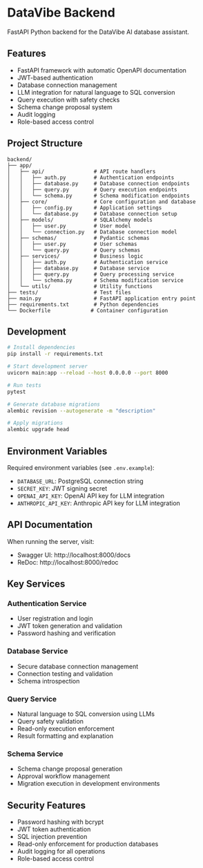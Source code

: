 # DataVibe Backend

FastAPI Python backend for the DataVibe AI database assistant.

## Features

- FastAPI framework with automatic OpenAPI documentation
- JWT-based authentication
- Database connection management
- LLM integration for natural language to SQL conversion
- Query execution with safety checks
- Schema change proposal system
- Audit logging
- Role-based access control

## Project Structure

```
backend/
├── app/
│   ├── api/                # API route handlers
│   │   ├── auth.py         # Authentication endpoints
│   │   ├── database.py     # Database connection endpoints
│   │   ├── query.py        # Query execution endpoints
│   │   └── schema.py       # Schema modification endpoints
│   ├── core/               # Core configuration and database
│   │   ├── config.py       # Application settings
│   │   └── database.py     # Database connection setup
│   ├── models/             # SQLAlchemy models
│   │   ├── user.py         # User model
│   │   └── connection.py   # Database connection model
│   ├── schemas/            # Pydantic schemas
│   │   ├── user.py         # User schemas
│   │   └── query.py        # Query schemas
│   ├── services/           # Business logic
│   │   ├── auth.py         # Authentication service
│   │   ├── database.py     # Database service
│   │   ├── query.py        # Query processing service
│   │   └── schema.py       # Schema modification service
│   └── utils/              # Utility functions
├── tests/                  # Test files
├── main.py                 # FastAPI application entry point
├── requirements.txt        # Python dependencies
└── Dockerfile             # Container configuration
```

## Development

```bash
# Install dependencies
pip install -r requirements.txt

# Start development server
uvicorn main:app --reload --host 0.0.0.0 --port 8000

# Run tests
pytest

# Generate database migrations
alembic revision --autogenerate -m "description"

# Apply migrations
alembic upgrade head
```

## Environment Variables

Required environment variables (see `.env.example`):

- `DATABASE_URL`: PostgreSQL connection string
- `SECRET_KEY`: JWT signing secret
- `OPENAI_API_KEY`: OpenAI API key for LLM integration
- `ANTHROPIC_API_KEY`: Anthropic API key for LLM integration

## API Documentation

When running the server, visit:
- Swagger UI: http://localhost:8000/docs
- ReDoc: http://localhost:8000/redoc

## Key Services

### Authentication Service
- User registration and login
- JWT token generation and validation
- Password hashing and verification

### Database Service
- Secure database connection management
- Connection testing and validation
- Schema introspection

### Query Service
- Natural language to SQL conversion using LLMs
- Query safety validation
- Read-only execution enforcement
- Result formatting and explanation

### Schema Service
- Schema change proposal generation
- Approval workflow management
- Migration execution in development environments

## Security Features

- Password hashing with bcrypt
- JWT token authentication
- SQL injection prevention
- Read-only enforcement for production databases
- Audit logging for all operations
- Role-based access control
